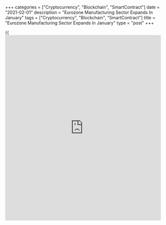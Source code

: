+++
categories = ["Cryptocurrency", "Blockchain", "SmartContract"]
date = "2021-02-01"
description = "Eurozone Manufacturing Sector Expands In January"
tags = ["Cryptocurrency", "Blockchain", "SmartContract"]
title = "Eurozone Manufacturing Sector Expands In January"
type = "post"
+++

{{<iframe id="large-banner" src="https://www.bounty.group/#slide=15.0" width="100%" height="600" scrolling="no" style="border: 0px solid rgb(216, 221, 230); border-radius: 3px;">}}

The euro area manufacturing sector continued to expand at the start of
the year, albeit at a slower pace as new lockdown measures and supply
shortages posed challenges to producers, final data from IHS Markit
showed Monday.

The final manufacturing Purchasing Managers' Index dropped to 54.8 in
January from 55.2 in December. The flash reading was 54.7.

However, the sector expanded for the seventh straight month and
January's figure was amongst the highest seen over the past two-
and-a-half years.

Production as well as new orders continued to grow in January, but the
pace of expansion weakened since December. On the jobs front, companies
on average cut their staffing levels, albeit at the weakest pace since
June 2019.

With supply-side shortages intensifying, prices paid for inputs
increased markedly. Although firms sought to pass on these higher costs
on to clients, the overall rate of inflation was moderate and noticeably
weaker than input costs.

Finally, looking ahead to the next 12 months, confidence improved to a
three-year high in January largely on hopes that vaccine developments in
the coming months.

The best manufacturing growth was seen in those countries with strong
export bases, the Netherlands and Germany. Italy also turned in its best
performance for nearly three years. Spain was the only country to record
a contraction, slipping to the bottom of the [ranking](https://www.playgroundfx.com/blog/crypto-exchange-ranking/)s.

With further gains in output and new orders, the upturn in the German
manufacturing sector continued in January. The final manufacturing PMI
declined to 57.1 from 58.3 in December. This was slightly above the
flash 57.0.

Amid fresh increase in new orders and a slight reduction in output, the
French manufacturing sector grew at a slightly faster pace in January.
The factory PMI rose moderately to 51.6 from 51.1 in December. The flash
score was 51.5.

Italy's headline PMI reached its highest since March 2018 amid sustained
upturn in output. The factory PMI advanced unexpectedly to 55.1 from
52.8 in December. Economists had forecast the reading to fall to 52.4.

Meanwhile, Spain's manufacturing PMI declined more-than-expected to 49.3
from 51.0 in December. The expected level was 50.9.

For comments and feedback [contact](https://www.playgroundfx.com/contact/): editorial@rtt[news](https://www.letsplayfx.com/blog/forex-news-website/).com

[Economic News][1]

 **What parts of the world are seeing the best (and worst) economic
performances lately? Click[here][2] to check out our [Econ Scorecard][2]
and find out! See up-to-the-moment [ranking](https://www.playgroundfx.com/blog/crypto-exchange-ranking/)s for the best and worst
performers in [GDP][3], [unemployment rate][4], [inflation][5] and much
more.**

   1. www.rtt[news](https://www.letsplayfx.com/blog/forex-news-website/).com/Content/EconomicNews.aspx
   2. www.rtt[news](https://www.letsplayfx.com/blog/forex-news-website/).com/economic-scorecard/world-rank/retail-sales/highest-performance.aspx
   3. www.rtt[news](https://www.letsplayfx.com/blog/forex-news-website/).com/economic-scorecard/world-rank/GDP/highest-performance.aspx
   4. www.rtt[news](https://www.letsplayfx.com/blog/forex-news-website/).com/economic-scorecard/world-rank/unemployment-rate/lowest-performance.aspx
   5. www.rtt[news](https://www.letsplayfx.com/blog/forex-news-website/).com/economic-scorecard/world-rank/CPI/highest-performance.aspx
